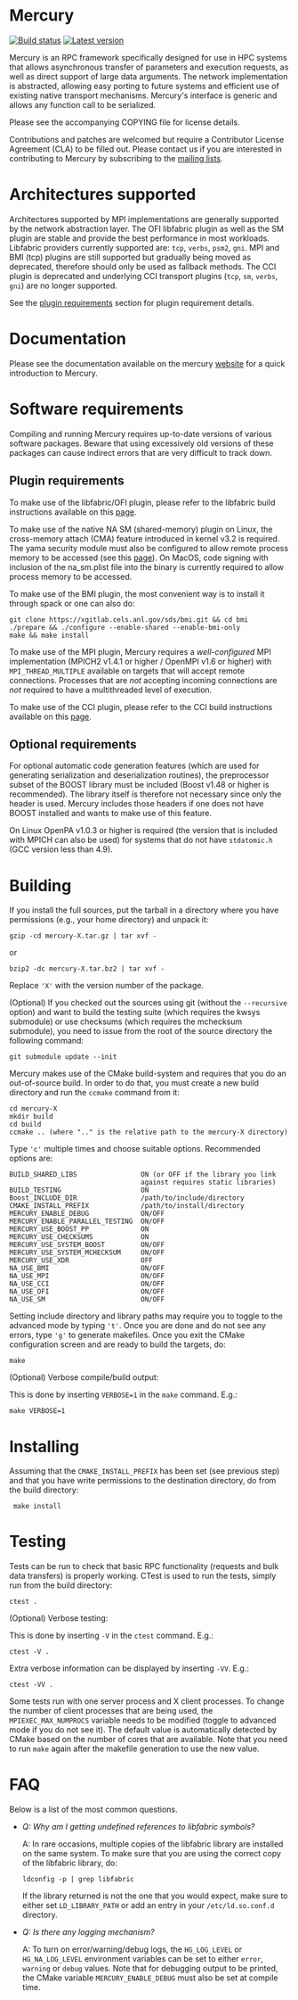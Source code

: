 Mercury
=======
[![Build status][travis-ci-svg]][travis-ci-link]
[![Latest version][mercury-release-svg]][mercury-release-link]

   Mercury is an RPC framework specifically designed for use in HPC systems
   that allows asynchronous transfer of parameters and execution requests,
   as well as direct support of large data arguments. The network implementation
   is abstracted, allowing easy porting to future systems and efficient use
   of existing native transport mechanisms. Mercury's interface is generic
   and allows any function call to be serialized.

   Please see the accompanying COPYING file for license details.

   Contributions and patches are welcomed but require a Contributor License
   Agreement (CLA) to be filled out. Please contact us if you are interested
   in contributing to Mercury by subscribing to the [mailing lists][mailing-lists].

Architectures supported
=======================

   Architectures supported by MPI implementations are generally supported by the
   network abstraction layer. The OFI libfabric plugin as well as the SM plugin
   are stable and provide the best performance in most workloads. Libfabric
   providers currently supported are: `tcp`, `verbs`, `psm2`, `gni`.
   MPI and BMI (tcp) plugins are still supported but gradually being moved as
   deprecated, therefore should only be used as fallback methods.
   The CCI plugin is deprecated and underlying CCI transport plugins
   (`tcp`, `sm`, `verbs`, `gni`) are no longer supported.

   See the [plugin requirements](#plugin-requirements) section for
   plugin requirement details.

Documentation
=============

   Please see the documentation available on the mercury [website][documentation]
   for a quick introduction to Mercury.

Software requirements
=====================

   Compiling and running Mercury requires up-to-date versions of various
   software packages. Beware that using excessively old versions of these
   packages can cause indirect errors that are very difficult to track down.

Plugin requirements
-------------------

To make use of the libfabric/OFI plugin, please refer to the libfabric build
instructions available on this [page][libfabric].

To make use of the native NA SM (shared-memory) plugin on Linux,
the cross-memory attach (CMA) feature introduced in kernel v3.2 is required.
The yama security module must also be configured to allow remote process memory
to be accessed (see this [page][yama]). On MacOS, code signing with inclusion of
the na_sm.plist file into the binary is currently required to allow process
memory to be accessed.

To make use of the BMI plugin, the most convenient way is to install it through
spack or one can also do:

    git clone https://xgitlab.cels.anl.gov/sds/bmi.git && cd bmi
    ./prepare && ./configure --enable-shared --enable-bmi-only
    make && make install

To make use of the MPI plugin, Mercury requires a _well-configured_ MPI
implementation (MPICH2 v1.4.1 or higher / OpenMPI v1.6 or higher) with
`MPI_THREAD_MULTIPLE` available on targets that will accept remote
connections. Processes that are _not_ accepting incoming connections are
_not_ required to have a multithreaded level of execution.

To make use of the CCI plugin, please refer to the CCI build instructions
available on this [page][cci].

Optional requirements
---------------------

For optional automatic code generation features (which are used for generating
serialization and deserialization routines), the preprocessor subset of the
BOOST library must be included (Boost v1.48 or higher is recommended).
The library itself is therefore not necessary since only the header is used.
Mercury includes those headers if one does not have BOOST installed and
wants to make use of this feature.

On Linux OpenPA v1.0.3 or higher is required (the version that is included
with MPICH can also be used) for systems that do not have `stdatomic.h`
(GCC version less than 4.9).

Building
========

If you install the full sources, put the tarball in a directory where you
have permissions (e.g., your home directory) and unpack it:

    gzip -cd mercury-X.tar.gz | tar xvf -

   or

    bzip2 -dc mercury-X.tar.bz2 | tar xvf -

Replace `'X'` with the version number of the package.

(Optional) If you checked out the sources using git (without the `--recursive`
option) and want to build the testing suite (which requires the kwsys
submodule) or use checksums (which requires the mchecksum submodule), you need
to issue from the root of the source directory the following command:

    git submodule update --init

Mercury makes use of the CMake build-system and requires that you do an
out-of-source build. In order to do that, you must create a new build
directory and run the `ccmake` command from it:

    cd mercury-X
    mkdir build
    cd build
    ccmake .. (where ".." is the relative path to the mercury-X directory)

Type `'c'` multiple times and choose suitable options. Recommended options are:

    BUILD_SHARED_LIBS                ON (or OFF if the library you link
                                     against requires static libraries)
    BUILD_TESTING                    ON
    Boost_INCLUDE_DIR                /path/to/include/directory
    CMAKE_INSTALL_PREFIX             /path/to/install/directory
    MERCURY_ENABLE_DEBUG             ON/OFF
    MERCURY_ENABLE_PARALLEL_TESTING  ON/OFF
    MERCURY_USE_BOOST_PP             ON
    MERCURY_USE_CHECKSUMS            ON
    MERCURY_USE_SYSTEM_BOOST         ON/OFF
    MERCURY_USE_SYSTEM_MCHECKSUM     ON/OFF
    MERCURY_USE_XDR                  OFF
    NA_USE_BMI                       ON/OFF
    NA_USE_MPI                       ON/OFF
    NA_USE_CCI                       ON/OFF
    NA_USE_OFI                       ON/OFF
    NA_USE_SM                        ON/OFF

Setting include directory and library paths may require you to toggle to
the advanced mode by typing `'t'`. Once you are done and do not see any
errors, type `'g'` to generate makefiles. Once you exit the CMake
configuration screen and are ready to build the targets, do:

    make

(Optional) Verbose compile/build output:

This is done by inserting `VERBOSE=1` in the `make` command. E.g.:

    make VERBOSE=1

Installing
==========

Assuming that the `CMAKE_INSTALL_PREFIX` has been set (see previous step)
and that you have write permissions to the destination directory, do
from the build directory:

     make install

Testing
=======

Tests can be run to check that basic RPC functionality (requests and bulk
data transfers) is properly working. CTest is used to run the tests,
simply run from the build directory:

    ctest .

(Optional) Verbose testing:

This is done by inserting `-V` in the `ctest` command.  E.g.:

    ctest -V .

Extra verbose information can be displayed by inserting `-VV`. E.g.:

    ctest -VV .

Some tests run with one server process and X client processes. To change the
number of client processes that are being used, the `MPIEXEC_MAX_NUMPROCS`
variable needs to be modified (toggle to advanced mode if you do not see
it). The default value is automatically detected by CMake based on the number
of cores that are available.
Note that you need to run `make` again after the makefile generation
to use the new value.

FAQ
===

Below is a list of the most common questions.

- _Q: Why am I getting undefined references to libfabric symbols?_

  A: In rare occasions, multiple copies of the libfabric library are installed
  on the same system. To make sure that you are using the correct copy of the
  libfabric library, do:

      ldconfig -p | grep libfabric

  If the library returned is not the one that you would expect, make sure to
  either set `LD_LIBRARY_PATH` or add an entry in your `/etc/ld.so.conf.d`
  directory.

- _Q: Is there any logging mechanism?_

  A: To turn on error/warning/debug logs, the `HG_LOG_LEVEL` or
  `HG_NA_LOG_LEVEL` environment variables can be set to either `error`,
  `warning` or `debug` values. Note that for debugging output to be printed,
  the CMake variable `MERCURY_ENABLE_DEBUG` must also be set at compile time.

[mailing-lists]: http://mercury-hpc.github.io/help#mailing-lists
[documentation]: http://mercury-hpc.github.io/documentation/
[cci]: http://cci-forum.com/?page_id=46
[libfabric]: https://github.com/ofiwg/libfabric
[travis-ci-svg]: https://travis-ci.org/mercury-hpc/mercury.svg
[travis-ci-link]: https://travis-ci.org/mercury-hpc/mercury
[mercury-release-svg]: https://img.shields.io/github/release/mercury-hpc/mercury.svg
[mercury-release-link]: https://github.com/mercury-hpc/mercury/releases/latest
[yama]: https://www.kernel.org/doc/Documentation/security/Yama.txt
